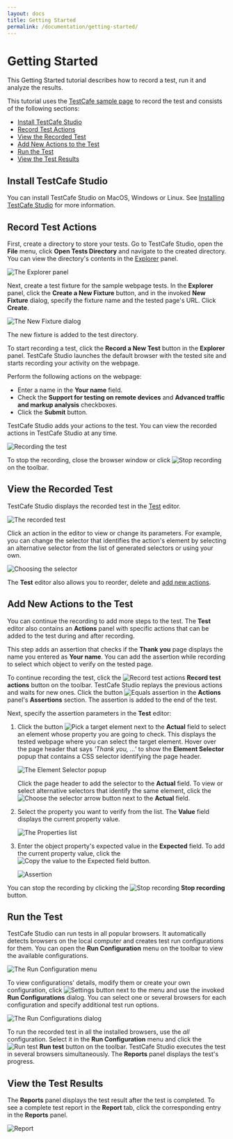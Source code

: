 ```yaml
---
layout: docs
title: Getting Started
permalink: /documentation/getting-started/
---
```

# Getting Started

This Getting Started tutorial describes how to record a test, run it and analyze the results.

This tutorial uses the [TestCafe sample page](http://devexpress.github.io/testcafe/example) to record the test and consists of the following sections:

* [Install TestCafe Studio](#install-testcafe-studio)
* [Record Test Actions](#record-test-actions)
* [View the Recorded Test](#view-the-recorded-test)
* [Add New Actions to the Test](#add-new-actions-to-the-test)
* [Run the Test](#run-the-test)
* [View the Test Results](#view-the-test-results)

## Install TestCafe Studio

You can install TestCafe Studio on MacOS, Windows or Linux. See [Installing TestCafe Studio](../installing-testcafe-studio/README.md) for more information.

## Record Test Actions

First, create a directory to store your tests.
Go to TestCafe Studio, open the **File** menu, click **Open Tests Directory** and navigate to the created directory.
You can view the directory's contents in the [Explorer](../user-interface/explorer-panel.md) panel.

![The Explorer panel](../../images/getting-started/explorer-panel.png)

Next, create a test fixture for the sample webpage tests.
In the **Explorer** panel, click the **Create a New Fixture** button, and in the invoked **New Fixture** dialog, specify the fixture name and the tested page's URL. Click **Create**.

![The New Fixture dialog](../../images/getting-started/new-fixture-dialog.png)

The new fixture is added to the test directory.

To start recording a test, click the **Record a New Test** button in the **Explorer** panel.
TestCafe Studio launches the default browser with the tested site and starts recording your activity on the webpage.

Perform the following actions on the webpage:

* Enter a name in the **Your name** field.
* Check the **Support for testing on remote devices** and **Advanced traffic and markup analysis** checkboxes.
* Click the **Submit** button.

TestCafe Studio adds your actions to the test. You can view the recorded actions in TestCafe Studio at any time.

![Recording the test](../../images/getting-started/recording-the-test.png)

To stop the recording, close the browser window or click ![Stop recording](../../images/getting-started/stop-recording-icon.png) on the toolbar.

## View the Recorded Test

TestCafe Studio displays the recorded test in the [Test](../user-interface/test-editor.md) editor.

![The recorded test](../../images/getting-started/recorded-test.png)

Click an action in the editor to view or change its parameters.
For example, you can change the selector that identifies the action's element by selecting an alternative selector from the list of generated selectors or using your own.

![Choosing the selector](../../images/getting-started/choosing-the-selector.png)

The **Test** editor also allows you to reorder, delete and [add new actions](#add-new-actions-to-the-test).

## Add New Actions to the Test

You can continue the recording to add more steps to the test. The **Test** editor also contains an **Actions** panel with specific actions that can be added to the test during and after recording.

This step adds an assertion that checks if the **Thank you** page displays the name you entered as **Your name**. You can add the assertion while recording to select which object to verify on the tested page.

To continue recording the test, click the ![Record test actions](../../images/getting-started/record-test-icon.png) **Record test actions** button on the toolbar.
TestCafe Studio replays the previous actions and waits for new ones.
Click the button ![Equals assertion](../../images/getting-started/assertion-eql-icon.svg) in the **Actions** panel's **Assertions** section.
The assertion is added to the end of the test.

Next, specify the assertion parameters in the **Test** editor:

1. Click the button ![Pick a target element](../../images/getting-started/element-picker-icon.png) next to the **Actual** field to select an element whose property you are going to check. This displays the tested webpage where you can select the target element. Hover over the page header that says *'Thank you, ...'* to show the **Element Selector** popup that contains a CSS selector identifying the page header.

    ![The Element Selector popup](../../images/getting-started/selector-popup.png)

    Click the page header to add the selector to the **Actual** field. To view or select alternative selectors that identify the same element, click the ![Choose the selector](../../images/getting-started/id-bar-icon.png) arrow button next to the **Actual** field.

2. Select the property you want to verify from the list. The **Value** field displays the current property value.

    ![The Properties list](../../images/getting-started/properties-list.png)

3. Enter the object property's expected value in the **Expected** field. To add the current property value, click the ![Copy the value to the Expected field](../../images/getting-started/copy-value-icon.png) button.

    ![Assertion](../../images/getting-started/assertion.png)

You can stop the recording by clicking the ![Stop recording](../../images/getting-started/stop-recording-icon.png) **Stop recording** button.

## Run the Test

TestCafe Studio can run tests in all popular browsers.
It automatically detects browsers on the local computer and creates test run configurations for them.
You can open the **Run Configuration** menu on the toolbar to view the available configurations.

![The Run Configuration menu](../../images/getting-started/run-configuration-menu.png)

To view configurations' details, modify them or create your own configuration, click ![Settings button](../../images/getting-started/settings-icon.png) next to the menu and use the invoked **Run Configurations** dialog.
You can select one or several browsers for each configuration and specify additional test run options.

![The Run Configurations dialog](../../images/getting-started/run-configurations-dialog.png)

To run the recorded test in all the installed browsers, use the *all* configuration. Select it in the **Run Configuration** menu and click the ![Run test](../../images/getting-started/action-run-icon.png) **Run test** button on the toolbar. TestCafe Studio executes the test in several browsers simultaneously.
The **Reports** panel displays the test's progress.

## View the Test Results

The **Reports** panel displays the test result after the test is completed. To see a complete test report in the **Report** tab, click the corresponding entry in the **Reports** panel.

![Report](../../images/getting-started/report.png)
